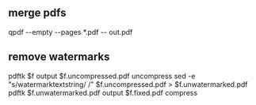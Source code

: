 ## merge pdfs
  
  qpdf --empty --pages *.pdf -- out.pdf
  
## remove watermarks

  pdftk $f output $f.uncompressed.pdf uncompress 
  sed -e "s/watermarktextstring/ /" $f.uncompressed.pdf > $f.unwatermarked.pdf
  pdftk $f.unwatermarked.pdf output $f.fixed.pdf compress
